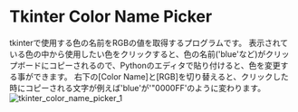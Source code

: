 # Tkinter Color Name Picker
tkinterで使用する色の名前をRGBの値を取得するプログラムです。
表示されている色の中から使用したい色をクリックすると、色の名前('blue'など)がクリップボードにコピーされるので、Pythonのエディタで貼り付けると、色を変更する事ができます。
右下の[Color Name]と[RGB]を切り替えると、クリックした時にコピーされる文字が例えば'blue'が'"0000FF'のように変わります。
![tkinter_color_name_picker_1](https://user-images.githubusercontent.com/29155364/107110892-d00ba180-688e-11eb-9e2c-dff70a913bde.gif)
